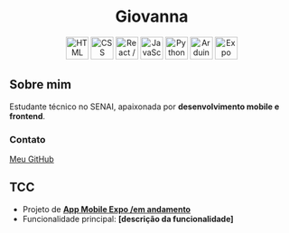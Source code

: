 <h1 align="center">Giovanna </h1>

<p align="center">
  <img src="https://cdn.jsdelivr.net/gh/devicons/devicon/icons/html5/html5-original.svg" width="40" title="HTML" />
  <img src="https://cdn.jsdelivr.net/gh/devicons/devicon/icons/css3/css3-original.svg" width="40" title="CSS" />
  <img src="https://cdn.jsdelivr.net/gh/devicons/devicon/icons/react/react-original.svg" width="40" title="React / Expo" />
  <img src="https://cdn.jsdelivr.net/gh/devicons/devicon/icons/javascript/javascript-original.svg" width="40" title="JavaScript" />
  <img src="https://cdn.jsdelivr.net/gh/devicons/devicon/icons/python/python-original.svg" width="40" title="Python" />
  <img src="https://cdn.jsdelivr.net/gh/devicons/devicon/icons/arduino/arduino-original.svg" width="40" title="Arduino" />
  <img src="https://cdn.jsdelivr.net/gh/devicons/devicon/icons/expo/expo-original.svg" width="40" title="Expo" />
</p>

## Sobre mim
Estudante técnico no SENAI, apaixonada por **desenvolvimento mobile e frontend**.  
### Contato
 <a href="https://github.com/eughc">Meu GitHub</a>  

## TCC 
- Projeto de **[App Mobile Expo /em andamento](link)**  
- Funcionalidade principal: **[descrição da funcionalidade]**  

